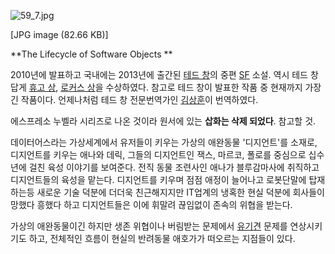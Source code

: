 ![59_7.jpg](//rv.wkcdn.net/http://rigvedawiki.net/r1/pds/59_7.jpg)

[JPG image (82.66 KB)]

**The Lifecycle of Software Objects **

2010년에 발표하고 국내에는 2013년에 출간된 [테드 창](%ED%85%8C%EB%93%9C%20%EC%B0%BD.md)의 중편
[SF](SF.md) 소설. 역시 테드 창 답게 [휴고 상](%ED%9C%B4%EA%B3%A0%20%EC%83%81.md),
[로커스 상](%EB%A1%9C%EC%BB%A4%EC%8A%A4%20%EC%83%81.md)을 수상하였다. 참고로 테드 창이 발표한
작품 중 현재까지 가장 긴 작품이다. 언제나처럼 테드 창 전문번역가인
[김상훈](%EA%B9%80%EC%83%81%ED%9B%88.md)이 번역하였다.

에스프레소 누벨라 시리즈로 나온 것이라 원서에 있는 **삽화는 삭제 되었다**. 참고할 것.

데이터어스라는 가상세계에서 유저들이 키우는 가상의 애완동물 '디지언트'를 소재로, 디지언트를 키우는 애나와 데릭, 그들의 디지언트인 잭스,
마르코, 폴로를 중심으로 십수년에 걸친 육성 이야기를 보여준다. 전직 동물 조련사인 애나가 블루감마사에 취직하고 디지언트들의 육성을 맡는다.
디지언트를 키우며 점점 애정이 늘어나고 로봇단말에 탑재하는등 새로운 기술 덕분에 더더욱 친근해지지만 IT업계의 냉혹한 현실 덕분에 회사들이
망했다 흥했다 하고 디지언트들은 이에 휘말려 끊임없이 존속의 위협을 받는다.

가상의 애완동물이긴 하지만 생존 위협이나 버림받는 문제에서 [유기견](%EC%9C%A0%EA%B8%B0%EA%B2%AC.md) 문제를
연상시키기도 하고, 전체적인 흐름이 현실의 반려동물 애호가가 떠오르는 지점들이 있다.

